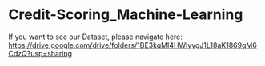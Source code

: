 # Credit-Scoring_Machine-Learning

If you want to see our Dataset, please navigate here: https://drive.google.com/drive/folders/1BE3kqMI4HWlvygJ1L18aK1869qM6CdzQ?usp=sharing
